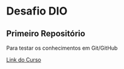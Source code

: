 # Desafio DIO
## Primeiro Repositório

Para testar os conhecimentos em Git/GitHub

[Link do Curso](https://web.dio.me/lab/criando-seu-primeiro-repositorio-no-github-para-compartilhar-seu-progresso/learning/a6e285fa-b9a0-4bc2-8353-7b729dabcf0c)

